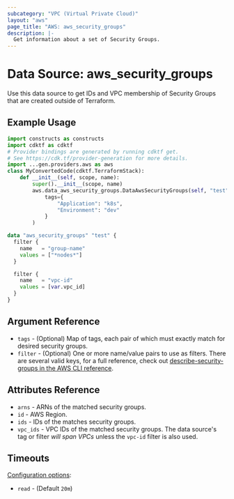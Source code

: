 ```yaml
---
subcategory: "VPC (Virtual Private Cloud)"
layout: "aws"
page_title: "AWS: aws_security_groups"
description: |-
  Get information about a set of Security Groups.
---
```


# Data Source: aws_security_groups

Use this data source to get IDs and VPC membership of Security Groups that are created outside of Terraform.

## Example Usage

```python
import constructs as constructs
import cdktf as cdktf
# Provider bindings are generated by running cdktf get.
# See https://cdk.tf/provider-generation for more details.
import ...gen.providers.aws as aws
class MyConvertedCode(cdktf.TerraformStack):
    def __init__(self, scope, name):
        super().__init__(scope, name)
        aws.data_aws_security_groups.DataAwsSecurityGroups(self, "test",
            tags={
                "Application": "k8s",
                "Environment": "dev"
            }
        )
```

```terraform
data "aws_security_groups" "test" {
  filter {
    name   = "group-name"
    values = ["*nodes*"]
  }

  filter {
    name   = "vpc-id"
    values = [var.vpc_id]
  }
}
```

## Argument Reference

* `tags` - (Optional) Map of tags, each pair of which must exactly match for desired security groups.
* `filter` - (Optional) One or more name/value pairs to use as filters. There are several valid keys, for a full reference, check out [describe-security-groups in the AWS CLI reference][1].

## Attributes Reference

* `arns` - ARNs of the matched security groups.
* `id` - AWS Region.
* `ids` - IDs of the matches security groups.
* `vpc_ids` - VPC IDs of the matched security groups. The data source's tag or filter *will span VPCs* unless the `vpc-id` filter is also used.

[1]: https://docs.aws.amazon.com/cli/latest/reference/ec2/describe-security-groups.html

## Timeouts

[Configuration options](https://developer.hashicorp.com/terraform/language/resources/syntax#operation-timeouts):

- `read` - (Default `20m`)

<!-- cache-key: cdktf-0.17.0-pre.15 input-cea37920a11118cbbb2d44eb80332c3039f3b22f882140774fcbc19cc5d33bb5 -->